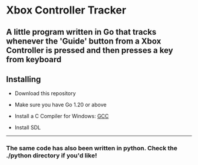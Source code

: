 # Xbox Controller Tracker

## A little program written in Go that tracks whenever the 'Guide' button from a Xbox Controller is pressed and then presses a key from keyboard

## Installing

- Download this repository

- Make sure you have Go 1.20 or above

- Install a C Compiler for Windows: [GCC](https://jmeubank.github.io/tdm-gcc/download/)

- Install SDL

---

### The same code has also been written in python. Check the ./python directory if you'd like!
